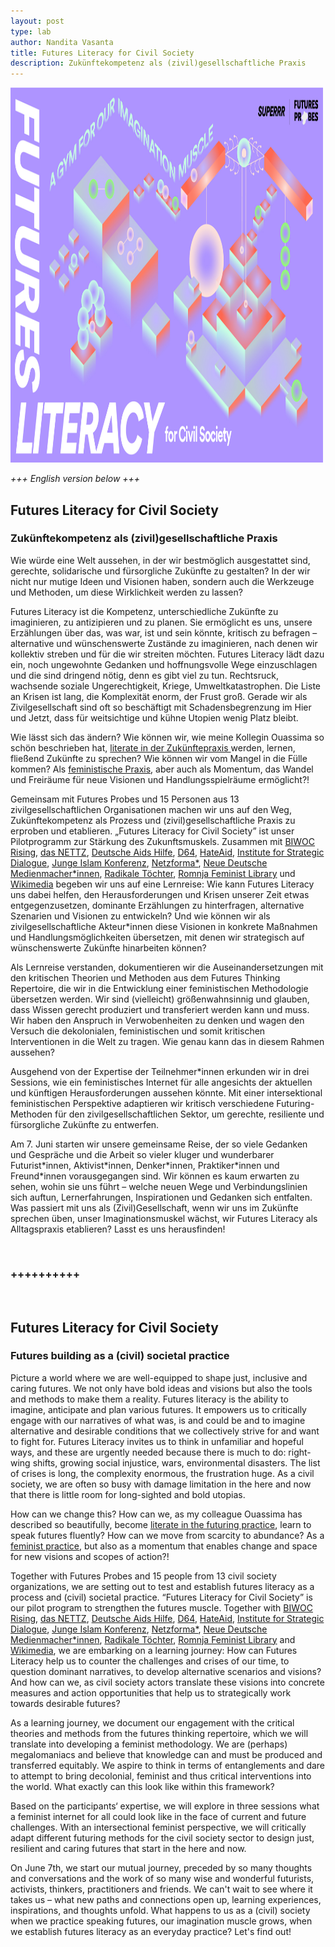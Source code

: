 ```yaml
---
layout: post
type: lab
author: Nandita Vasanta
title: Futures Literacy for Civil Society
description: Zukünftekompetenz als (zivil)gesellschaftliche Praxis
---
```


<img src="/assets/img/blog/futuresliteracy.jpg" alt="An illustration of a imaginary gym, with the title Futures Literacy" width="500" height="600">

<p>
    <i>
      +++ English version below +++
    </i>
</p>

<p>
<h2>Futures Literacy for Civil Society </h2>
<h3>Zukünftekompetenz als (zivil)gesellschaftliche Praxis</h3>
</p>

<p>Wie würde eine Welt aussehen, in der wir bestmöglich ausgestattet sind, gerechte, solidarische und fürsorgliche Zukünfte zu gestalten? In der wir nicht nur mutige Ideen und Visionen haben, sondern auch die Werkzeuge und Methoden, um diese Wirklichkeit werden zu lassen? </p>

<p>Futures Literacy ist die Kompetenz, unterschiedliche Zukünfte zu imaginieren, zu antizipieren und zu planen. Sie ermöglicht es uns, unsere Erzählungen über das, was war, ist und sein könnte, kritisch zu befragen – alternative und wünschenswerte Zustände zu imaginieren, nach denen wir kollektiv streben und für die wir streiten möchten. Futures Literacy lädt dazu ein, noch ungewohnte Gedanken und hoffnungsvolle Wege einzuschlagen und die sind dringend nötig, denn es gibt viel zu tun. Rechtsruck, wachsende soziale Ungerechtigkeit, Kriege, Umweltkatastrophen. Die Liste an Krisen ist lang, die Komplexität enorm, der Frust groß. Gerade wir als Zivilgesellschaft sind oft so beschäftigt mit Schadensbegrenzung im Hier und Jetzt, dass für weitsichtige und kühne Utopien wenig Platz bleibt. </p>

<p>Wie lässt sich das ändern? Wie können wir, wie meine Kollegin Ouassima so schön beschrieben hat, <a href="https://superrr.net/2024/05/21/Warum-wir-flie%C3%9Fend-Zuk%C3%BCnfte-sprechen-sollten.html" >literate in der Zukünftepraxis </a> werden, lernen, fließend Zukünfte zu sprechen? Wie können wir vom Mangel in die Fülle kommen? Als <a href="https://superrr.net/2024/04/29/Walking-the-talk.html">feministische Praxis</a>, aber auch als Momentum, das Wandel und Freiräume für neue Visionen und Handlungsspielräume ermöglicht?!
</p>

<p>Gemeinsam mit Futures Probes und 15 Personen aus 13 zivilgesellschaftlichen Organisationen machen wir uns auf den Weg, Zukünftekompetenz als Prozess und (zivil)gesellschaftliche Praxis zu erproben und etablieren. „Futures Literacy for Civil Society” ist unser Pilotprogramm zur Stärkung des Zukunftsmuskels. Zusammen mit <a href="https://biwoc-rising.org/">BIWOC Rising</a>, <a href="https://www.das-nettz.de/">das NETTZ</a>, <a href="https://www.aidshilfe.de/">Deutsche Aids Hilfe</a>, <a href="https://d-64.org/">D64</a>, <a href="https://hateaid.org/">HateAid</a>, <a href="https://isdgermany.org/">Institute for Strategic Dialogue</a>, <a href="https://www.junge-islam-konferenz.de/">Junge Islam Konferenz</a>, <a href="https://netzforma.org/">Netzforma*</a>, <a href="https://neuemedienmacher.de/">Neue Deutsche Medienmacher*innen</a>, <a href="https://radikaletoechter.de/">Radikale Töchter</a>, <a href="https://romnjafeministlib.com/">Romnja Feminist Library</a> und <a href="https://www.wikimedia.de/">Wikimedia</a> begeben wir uns auf eine Lernreise: Wie kann Futures Literacy uns dabei helfen, den Herausforderungen und Krisen unserer Zeit etwas entgegenzusetzen, dominante Erzählungen zu hinterfragen, alternative Szenarien und Visionen zu entwickeln? Und wie können wir als zivilgesellschaftliche Akteur*innen diese Visionen in konkrete Maßnahmen und Handlungsmöglichkeiten übersetzen, mit denen wir strategisch auf wünschenswerte Zukünfte hinarbeiten können? </p>

<p>Als Lernreise verstanden, dokumentieren wir die Auseinandersetzungen mit den kritischen Theorien und Methoden aus dem Futures Thinking Repertoire, die wir in die Entwicklung einer feministischen Methodologie übersetzen werden. Wir sind (vielleicht) größenwahnsinnig und glauben, dass Wissen gerecht produziert und transferiert werden kann und muss. Wir haben den Anspruch in Verwobenheiten zu denken und wagen den Versuch die dekolonialen, feministischen und somit kritischen Interventionen in die Welt zu tragen. Wie genau kann das in diesem Rahmen aussehen?</p>


<p>Ausgehend von der Expertise der Teilnehmer*innen erkunden wir in drei Sessions, wie ein feministisches Internet für alle angesichts der aktuellen und künftigen Herausforderungen aussehen könnte. Mit einer intersektional feministischen Perspektive adaptieren wir kritisch verschiedene Futuring-Methoden für den zivilgesellschaftlichen Sektor, um gerechte, resiliente und fürsorgliche Zukünfte zu entwerfen.</p>

<p>Am 7. Juni starten wir unsere gemeinsame Reise, der so viele Gedanken und Gespräche und die Arbeit so vieler kluger und wunderbarer Futurist*innen, Aktivist*innen, Denker*innen, Praktiker*innen und Freund*innen vorausgegangen sind. Wir können es kaum erwarten zu sehen, wohin sie uns führt – welche neuen Wege und Verbindungslinien sich auftun, Lernerfahrungen, Inspirationen und Gedanken sich entfalten. Was passiert mit uns als (Zivil)Gesellschaft, wenn wir uns im Zukünfte sprechen üben, unser Imaginationsmuskel wächst, wir Futures Literacy als Alltagspraxis etablieren? Lasst es uns herausfinden!</p>

<br>
<h3>++++++++++</h3>
<br>

<p>
<h2>Futures Literacy for Civil Society </h2>
<h3>Futures building as a (civil) societal practice</h3>
</p>

<p>Picture a world where we are well-equipped to shape just, inclusive and caring futures. We not only have bold ideas and visions but also the tools and methods to make them a reality. Futures literacy is the ability to imagine, anticipate and plan various futures. It empowers us to critically engage with our narratives of what was, is and could be and to imagine alternative and desirable conditions that we collectively strive for and want to fight for. Futures Literacy invites us to think in unfamiliar and hopeful ways, and these are urgently needed because there is much to do: right-wing shifts, growing social injustice, wars, environmental disasters. The list of crises is long, the complexity enormous, the frustration huge. As a civil society, we are often so busy with damage limitation in the here and now that there is little room for long-sighted and bold utopias.
</p>

<p>How can we change this? How can we, as my colleague Ouassima has described so beautifully, become <a href="https://superrr.net/2024/05/21/Warum-wir-flie%C3%9Fend-Zuk%C3%BCnfte-sprechen-sollten.html" >literate in the futuring practice</a>, learn to speak futures fluently? How can we move from scarcity to abundance? As a <a href="https://superrr.net/2024/04/29/Walking-the-talk.html">feminist practice</a>, but also as a momentum that enables change and space for new visions and scopes of action?!</p>

<p>Together with Futures Probes and 15 people from 13 civil society organizations, we are setting out to test and establish futures literacy as a process and (civil) societal practice. “Futures Literacy for Civil Society” is our pilot program to strengthen the futures muscle. Together with <a href="https://biwoc-rising.org/">BIWOC Rising</a>, <a href="https://www.das-nettz.de/">das NETTZ</a>, <a href="https://www.aidshilfe.de/">Deutsche Aids Hilfe</a>, <a href="https://d-64.org/">D64</a>, <a href="https://hateaid.org/">HateAid</a>, <a href="https://isdgermany.org/">Institute for Strategic Dialogue</a>, <a href="https://www.junge-islam-konferenz.de/">Junge Islam Konferenz</a>, <a href="https://netzforma.org/">Netzforma*</a>, <a href="https://neuemedienmacher.de/">Neue Deutsche Medienmacher*innen</a>, <a href="https://radikaletoechter.de/">Radikale Töchter</a>, <a href="https://romnjafeministlib.com/">Romnja Feminist Library</a> and <a href="https://www.wikimedia.de/">Wikimedia</a>, we are embarking on a learning journey: How can Futures Literacy help us to counter the challenges and crises of our time, to question dominant narratives, to develop alternative scenarios and visions? And how can we, as civil society actors translate these visions into concrete measures and action opportunities that help us to strategically work towards desirable futures? 
</p>

<p>As a learning journey, we document our engagement with the critical theories and methods from the futures thinking repertoire, which we will translate into developing a feminist methodology. We are (perhaps) megalomaniacs and believe that knowledge can and must be produced and transferred equitably. We aspire to think in terms of entanglements and dare to attempt to bring decolonial, feminist and thus critical interventions into the world. What exactly can this look like within this framework?</p>

<p>Based on the participants‘ expertise, we will explore in three sessions what a feminist internet for all could look like in the face of current and future challenges. With an intersectional feminist perspective, we will critically adapt different futuring methods for the civil society sector to design just, resilient and caring futures that start in the here and now. 
</p>

<p>On June 7th, we start our mutual journey, preceded by so many thoughts and conversations and the work of so many wise and wonderful futurists, activists, thinkers, practitioners and friends. We can't wait to see where it takes us – what new paths and connections open up, learning experiences, inspirations, and thoughts unfold. What happens to us as a (civil) society when we practice speaking futures, our imagination muscle grows, when we establish futures literacy as an everyday practice? Let's find out!
</p>

